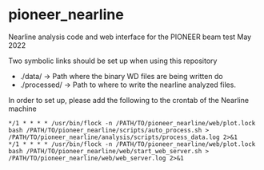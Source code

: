 # pioneer_nearline
Nearline analysis code and web interface for the PIONEER beam test May 2022

Two symbolic links should be set up when using this repository

- ./data/ -> Path where the binary WD files are being written do
- ./processed/ -> Path to where to write the nearline analyzed files.

In order to set up, please add the following to the crontab of the Nearline machine

```
*/1 * * * * /usr/bin/flock -n /PATH/TO/pioneer_nearline/web/plot.lock bash /PATH/TO/pioneer_nearline/scripts/auto_process.sh > /PATH/TO/pioneer_nearline/analysis/scripts/process_data.log 2>&1
*/1 * * * * /usr/bin/flock -n /PATH/TO/pioneer_nearline/web/plot.lock bash /PATH/TO/pioneer_nearline/web/start_web_server.sh > /PATH/TO/pioneer_nearline/web/web_server.log 2>&1
```